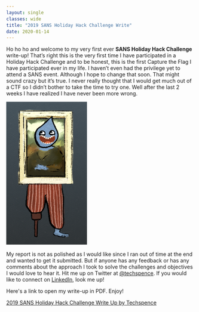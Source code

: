```yaml
---
layout: single
classes: wide
title: "2019 SANS Holiday Hack Challenge Write"
date: 2020-01-14
---
```

Ho ho ho and welcome to my very first ever **SANS Holiday Hack Challenge** write-up! That’s right this is the very first time I have participated in a Holiday Hack Challenge and to be honest, this is the first Capture the Flag I have participated ever in my life. I haven’t even had the privilege yet to attend a SANS event. Although I hope to change that soon. That might sound crazy but it’s true. I never really thought that I would get much out of a CTF so I didn’t bother to take the time to try one. Well after the last 2 weeks I have realized I have never been more wrong.

![techspenceHHAvatar.png](/assets/holidayhack/techspenceHHAvatar.png)

My report is not as polished as I would like since I ran out of time at the end and wanted to get it submitted. But if anyone has any feedback or has any comments about the approach I took to solve the challenges and objectives I would love to hear it. Hit me up on Twitter at [@techspence](https://twitter.com/techspence). If you would like to connect on [LinkedIn](https://www.linkedin.com/in/spenceralessi/), look me up!

Here's a link to open my write-up in PDF. Enjoy!

[2019 SANS Holiday Hack Challenge Write Up by Techspence](https://spenceralessi.com/assets/holidayhack/2019-SANS-Holiday-Hack-Challenge-Write-Up-by-Techspence.pdf)